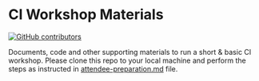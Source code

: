 # CI Workshop Materials

[![GitHub contributors](https://img.shields.io/github/contributors/Naereen/StrapDown.js.svg)](https://github.com/xylene1980/ciworkshop/graphs/contributors)



Documents, code and other supporting materials to run a short &amp; basic CI workshop.  Please clone this repo to your local machine and perform the steps as instructed in [attendee-preparation.md](attendee-preparation.md) file.



